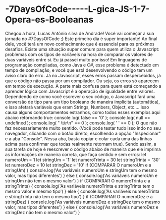 # -7DaysOfCode-----L-gica-JS-1-7-Opera-es-Booleanas
Chegou a hora, Lucas Antônio silva de Andrade! Você vai começar a sua jornada no #7DaysOfCode ;)  Este primeiro dia é super importante! Ao final dele, você terá um novo conhecimento que é essencial para os próximos desafios.  Existe uma situação super comum para quem utiliza o Javascript: problemas com os tipos de variáveis na hora de comparar os valores de duas variáveis entre si. Eu já passei muito por isso!  Em linguagens de programação compiladas, como Java e C#, esse problema é detectado em tempo de compilação, e você que está desenvolvendo o código tem um aviso claro do erro.  Já no Javascript, esses erros passam despercebidos, já que o código não passa por um compilador. Ou seja, os erros só aparecem em tempo de execução.  A parte mais confusa para quem está começando a aprender lógica com Javascript é a operação de igualdade entre valores. Dependendo de como você escrever o seu código, o Javascript fará uma conversão de tipo para um tipo booleano de maneira implícita (automática), e isso afetará variáveis que eram Strings, Numbers, Object, etc….  Isso causa alguns comportamentos estranhos, como todos esses exemplos aqui abaixo retornando true:  console.log( false == '0' ); console.log( null == undefined ); console.log( " \t\r\n" == 0 ); console.log( ' ' == 0 );  O que não faz necessariamente muito sentido.  (Você pode testar tudo isso indo no seu navegador, clicando com o botão direito, escolhendo a opção "Inspecionar" e a aba "Console". Nessa aba, basta copiar e colar cada uma das linhas acima para confirmar que todas realmente retornam true).  Sendo assim, a sua tarefa de hoje é reescrever o código abaixo de maneira que ele imprima as informações de maneira correta, que faça sentido e sem erros:  let numeroUm = 1 let stringUm = '1' let numeroTrinta = 30 let stringTrinta = '30' let numeroDez = 10 let stringDez = '10'  if (COMPARAR O numeroUm e a stringUm) {   console.log('As variáveis numeroUm e stringUm tem o mesmo valor, mas tipos diferentes') } else {   console.log('As variáveis numeroUm e stringUm não tem o mesmo valor') }  if (COMPARAR O numeroTrinta e a stringTrinta) {   console.log('As variáveis numeroTrinta e stringTrinta tem o mesmo valor e mesmo tipo') } else {   console.log('As variáveis numeroTrinta e stringTrinta não tem o mesmo tipo') }  if (COMPARAR O numeroDez e a stringDez) {   console.log('As variáveis numeroDez e stringDez tem o mesmo valor, mas tipos diferentes') } else {   console.log('As variáveis numeroDez e stringDez não tem o mesmo valor') }
